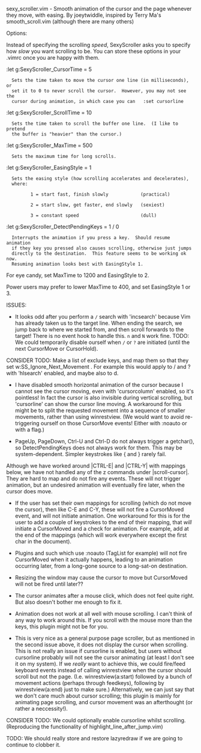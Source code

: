 sexy_scroller.vim - Smooth animation of the cursor and the page whenever they move, with easing.
By joeytwiddle, inspired by Terry Ma's smooth_scroll.vim (although there are many others)

Options:

Instead of specifying the scrolling *speed*, SexyScroller asks you to
specify how *slow* you want scrolling to be.  You can store these options in
your .vimrc once you are happy with them.

  :let g:SexyScroller_CursorTime = 5

      Sets the time taken to move the cursor one line (in milliseconds), or
      set it to 0 to never scroll the cursor.  However, you may not see the
      cursor during animation, in which case you can   :set cursorline

  :let g:SexyScroller_ScrollTime = 10

      Sets the time taken to scroll the buffer one line.  (I like to pretend
      the buffer is "heavier" than the cursor.)

  :let g:SexyScroller_MaxTime = 500

      Sets the maximum time for long scrolls.

  :let g:SexyScroller_EasingStyle = 1

      Sets the easing style (how scrolling accelerates and decelerates),
      where:

             1 = start fast, finish slowly            (practical)

             2 = start slow, get faster, end slowly   (sexiest)

             3 = constant speed                       (dull)

  :let g:SexyScroller_DetectPendingKeys = 1   /   0

      Interrupts the animation if you press a key.  Should resume animation
      if they key you pressed also causes scrolling, otherwise just jumps
      directly to the destination.  This feature seems to be working ok now.
      Resuming animation looks best with EasingStyle 1.

For eye candy, set MaxTime to 1200 and EasingStyle to 2.

Power users may prefer to lower MaxTime to 400, and set EasingStyle 1 or 3.

ISSUES:

- It looks odd after you perform a `/` search with 'incsearch' because Vim has already taken us to the target line.  When ending the search, we jump back to where we started from, and then scroll forwards to the target!  There is no event hook to handle this.  `n` and `N` work fine.  TODO: We could temporarily disable ourself when `/` or `?` are initiated (until the next CursorMove or CursorHold).

CONSIDER TODO: Make a list of exclude keys, and map them so that they set w:SS_Ignore_Next_Movement .  For example this would apply to / and ? with 'hlsearch' enabled, and maybe also to d.

- I have disabled smooth horizontal animation of the cursor because I cannot see the cursor moving, even with 'cursorcolumn' enabled, so it's pointless!  In fact the cursor is also invisible during vertical scrolling, but 'cursorline' can show the cursor line moving.  A workaround for this might be to split the requested movement into a sequence of smaller movements, rather than using winrestview.  (We would want to avoid re-triggering ourself on those CursorMove events!  Either with :noauto or with a flag.)

- PageUp, PageDown, Ctrl-U and Ctrl-D do not always trigger a getchar(), so DetectPendingKeys does not always work for them.  This may be system-dependent.  Simpler keystrokes like { and } rarely fail.

Although we have worked around |CTRL-E| and |CTRL-Y| with mappings below, we have not handled any of the z commands under |scroll-cursor|.  They are hard to map and do not fire any events.  These will not trigger animation, but an undesired animation will eventually fire later, when the cursor does move.

- If the user has set their own mappings for scrolling (which do not move the cursor), then like C-E and C-Y, these will not fire a CursorMoved event, and will not initiate animation.  One workaround for this is for the user to add a couple of keystrokes to the end of their mapping, that *will* initiate a CursorMoved and a check for animation.  For example, add <BS><Space> at the end of the mappings (which will work everywhere except the first char in the document).

- Plugins and such which use :noauto (TagList for example) will not fire CursorMoved when it actually happens, leading to an animation occurring later, from a long-gone source to a long-sat-on destination.

- Resizing the window may cause the cursor to move but CursorMoved will not be fired until later??

- The cursor animates after a mouse click, which does not feel quite right.  But also doesn't bother me enough to fix it.

- Animation does not work at all well with mouse scrolling.  I can't think of any way to work around this.  If you scroll with the mouse more than the keys, this plugin might not be for you.

- This is very nice as a general purpose page scroller, but as mentioned in the second issue above, it does not display the cursor when scrolling.  This is not really an issue if cursorline is enabled, but users without cursorline probably will not see the cursor animating (at least I don't see it on my system).  If we *really* want to achieve this, we could fire/feed keyboard events instead of calling winrestview when the cursor should scroll but not the page.  (I.e. winrestview(a:start) followed by a bunch of movement actions (perhaps through feedkeys), following by winrestview(a:end) just to make sure.)  Alternatively, we can just say that we don't care much about cursor scrolling; this plugin is mainly for animating page scrolling, and cursor movement was an afterthought (or rather a neccessity!).

CONSIDER TODO: We could optionally enable cursorline whilst scrolling.  (Reproducing the functionality of highlight_line_after_jump.vim)

TODO: We should really store and restore lazyredraw if we are going to continue to clobber it.


